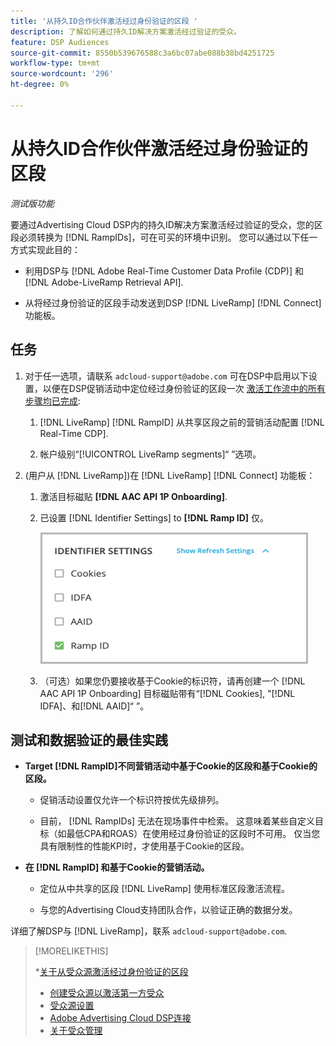```yaml
---
title: '从持久ID合作伙伴激活经过身份验证的区段 '
description: 了解如何通过持久ID解决方案激活经过验证的受众。
feature: DSP Audiences
source-git-commit: 8550b539676588c3a6bc07abe088b38bd4251725
workflow-type: tm+mt
source-wordcount: '296'
ht-degree: 0%

---
```


# 从持久ID合作伙伴激活经过身份验证的区段

*测试版功能*

要通过Advertising Cloud DSP内的持久ID解决方案激活经过验证的受众，您的区段必须转换为 [!DNL RampIDs]，可在可买的环境中识别。 您可以通过以下任一方式实现此目的：

* 利用DSP与 [!DNL Adobe Real-Time Customer Data Profile (CDP)] 和 [!DNL Adobe-LiveRamp Retrieval API].

* 从将经过身份验证的区段手动发送到DSP [!DNL LiveRamp] [!DNL Connect] 功能板。

## 任务

1. 对于任一选项，请联系 `adcloud-support@adobe.com` 可在DSP中启用以下设置，以便在DSP促销活动中定位经过身份验证的区段一次 [激活工作流中的所有步骤均已完成](source-about.md#workflow-sources):

   1. [!DNL LiveRamp] [!DNL RampID] 从共享区段之前的营销活动配置 [!DNL Real-Time CDP].

   1. 帐户级别“[!UICONTROL LiveRamp segments]“ ”选项。

1. (用户从 [!DNL LiveRamp])在 [!DNL LiveRamp] [!DNL Connect] 功能板：

   1. 激活目标磁贴 **[!DNL AAC API 1P Onboarding]**.

   1. 已设置 [!DNL Identifier Settings] to **[!DNL Ramp ID]** 仅。

      ![标识符设置](/help/dsp/assets/liveramp-tile-settings.png)

   1. （可选）如果您仍要接收基于Cookie的标识符，请再创建一个 [!DNL AAC API 1P Onboarding] 目标磁贴带有“[!DNL Cookies], &quot;[!DNL IDFA]、和[!DNL AAID]“ ”。

## 测试和数据验证的最佳实践

* **Target [!DNL RampID]不同营销活动中基于Cookie的区段和基于Cookie的区段。**

   * 促销活动设置仅允许一个标识符按优先级排列。

   * 目前， [!DNL RampIDs] 无法在现场事件中检索。 这意味着某些自定义目标（如最低CPA和ROAS）在使用经过身份验证的区段时不可用。 仅当您具有限制性的性能KPI时，才使用基于Cookie的区段。

* **在 [!DNL RampID] 和基于Cookie的营销活动。**

   * 定位从中共享的区段 [!DNL LiveRamp] 使用标准区段激活流程。

   * 与您的Advertising Cloud支持团队合作，以验证正确的数据分发。

详细了解DSP与 [!DNL LiveRamp]，联系 `adcloud-support@adobe.com`.

>[!MORELIKETHIS]
>
>*[关于从受众源激活经过身份验证的区段](source-about.md)
>* [创建受众源以激活第一方受众](source-create.md)
>* [受众源设置](source-settings.md)
>* [Adobe Advertising Cloud DSP连接](https://experienceleague.adobe.com/docs/experience-platform/destinations/catalog/advertising/adobe-advertising-cloud-connection.html)
>* [关于受众管理](/help/dsp/audiences/audience-about.md)

